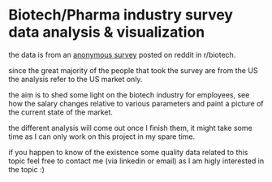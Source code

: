 # Biotech/Pharma industry survey data analysis & visualization
the data is from an [anonymous survey](https://www.reddit.com/r/biotech/comments/18vq4rw/rbiotech_salary_and_company_survey_2024/) posted on reddit in r/biotech. 

since the great majority of the people that took the survey are from the US the analysis refer to the US market only. 

the aim is to shed some light on the biotech industry for employees, see how the salary changes relative to various parameters and paint a picture of the current state of the market.

the different analysis will come out once I finish them, it might take some time as I can only work on this project in my spare time. 


if you happen to know of the existence some quality data related to this topic feel free to contact me (via linkedin or email) as I am higly interested in the topic :)
